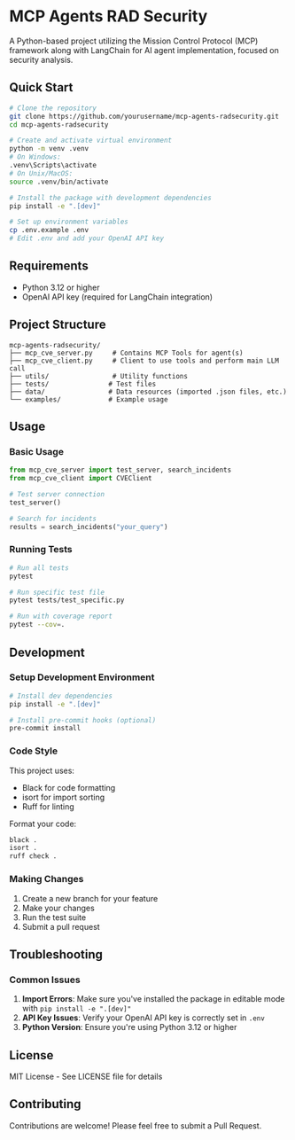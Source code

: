# MCP Agents RAD Security

A Python-based project utilizing the Mission Control Protocol (MCP) framework along with LangChain for AI agent implementation, focused on security analysis.

## Quick Start

```bash
# Clone the repository
git clone https://github.com/yourusername/mcp-agents-radsecurity.git
cd mcp-agents-radsecurity

# Create and activate virtual environment
python -m venv .venv
# On Windows:
.venv\Scripts\activate
# On Unix/MacOS:
source .venv/bin/activate

# Install the package with development dependencies
pip install -e ".[dev]"

# Set up environment variables
cp .env.example .env
# Edit .env and add your OpenAI API key
```

## Requirements

- Python 3.12 or higher
- OpenAI API key (required for LangChain integration)

## Project Structure

```
mcp-agents-radsecurity/
├── mcp_cve_server.py     # Contains MCP Tools for agent(s)
├── mcp_cve_client.py     # Client to use tools and perform main LLM call
├── utils/                # Utility functions
├── tests/               # Test files
├── data/                # Data resources (imported .json files, etc.)
└── examples/            # Example usage
```

## Usage

### Basic Usage

```python
from mcp_cve_server import test_server, search_incidents
from mcp_cve_client import CVEClient

# Test server connection
test_server()

# Search for incidents
results = search_incidents("your_query")
```

### Running Tests

```bash
# Run all tests
pytest

# Run specific test file
pytest tests/test_specific.py

# Run with coverage report
pytest --cov=.
```

## Development

### Setup Development Environment

```bash
# Install dev dependencies
pip install -e ".[dev]"

# Install pre-commit hooks (optional)
pre-commit install
```

### Code Style

This project uses:
- Black for code formatting
- isort for import sorting
- Ruff for linting

Format your code:
```bash
black .
isort .
ruff check .
```

### Making Changes

1. Create a new branch for your feature
2. Make your changes
3. Run the test suite
4. Submit a pull request

## Troubleshooting

### Common Issues

1. **Import Errors**: Make sure you've installed the package in editable mode with `pip install -e ".[dev]"`
2. **API Key Issues**: Verify your OpenAI API key is correctly set in `.env`
3. **Python Version**: Ensure you're using Python 3.12 or higher

## License

MIT License - See LICENSE file for details

## Contributing

Contributions are welcome! Please feel free to submit a Pull Request.
